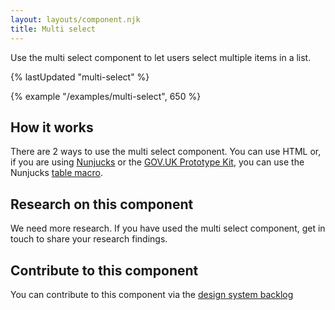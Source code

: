 ```yaml
---
layout: layouts/component.njk
title: Multi select
---
```


Use the multi select component to let users select multiple items in a list.

{% lastUpdated "multi-select" %}

{% example "/examples/multi-select", 650 %}

## How it works

There are 2 ways to use the multi select component. You can use HTML or, if you are using [Nunjucks](https://mozilla.github.io/nunjucks/) or the [GOV.UK Prototype Kit](https://govuk-prototype-kit.herokuapp.com/), you can use the Nunjucks [table macro](https://design-system.service.gov.uk/components/table/).

## Research on this component

We need more research. If you have used the multi select component, get in touch to share your research findings.

## Contribute to this component

You can contribute to this component via the [design system backlog](https://github.com/ministryofjustice/moj-design-system-backlog/issues/40)

